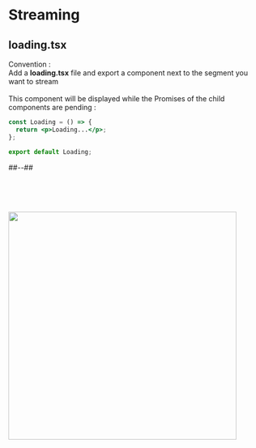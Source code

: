 <!-- .slide: class="two-column with-code " -->

<style>
  .loading-53 {
    width: 450px;
    height: auto;
  }
</style>

# Streaming

## loading.tsx

Convention : <br/>
Add a **loading.tsx** file and export a component next to the segment you want to stream <br/><br/>
This component will be displayed while the Promises of the child components are pending :

```jsx
const Loading = () => {
  return <p>Loading...</p>;
};

export default Loading;
```

##--##

<br/> <br/> <br/>

<img src="./assets/images/08-rendering/loading.png" class="loading-53" />
